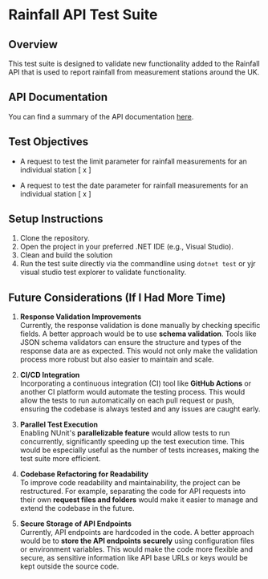 # Rainfall API Test Suite

## Overview

This test suite is designed to validate new functionality added to the Rainfall API that is used to report rainfall from measurement stations around the UK.

## API Documentation

You can find a summary of the API documentation [here](https://environment.data.gov.uk/flood-monitoring/doc/rainfall#api-summary).

## Test Objectives

- A request to test the limit parameter for rainfall measurements for an individual station [ x ]

- A request to test the date parameter for rainfall measurements for an individual station [ x ]

## Setup Instructions

1. Clone the repository.
2. Open the project in your preferred .NET IDE (e.g., Visual Studio).
3. Clean and build the solution
4. Run the test suite directly via the commandline using `dotnet test` or yjr visual studio test explorer to validate functionality.

## Future Considerations (If I Had More Time)

1. **Response Validation Improvements**  
   Currently, the response validation is done manually by checking specific fields. A better approach would be to use **schema validation**. Tools like JSON schema validators can ensure the structure and types of the response data are as expected. This would not only make the validation process more robust but also easier to maintain and scale.

2. **CI/CD Integration**  
   Incorporating a continuous integration (CI) tool like **GitHub Actions** or another CI platform would automate the testing process. This would allow the tests to run automatically on each pull request or push, ensuring the codebase is always tested and any issues are caught early.

3. **Parallel Test Execution**  
   Enabling NUnit's **parallelizable feature** would allow tests to run concurrently, significantly speeding up the test execution time. This would be especially useful as the number of tests increases, making the test suite more efficient.

4. **Codebase Refactoring for Readability**  
   To improve code readability and maintainability, the project can be restructured. For example, separating the code for API requests into their own **request files and folders** would make it easier to manage and extend the codebase in the future.

5. **Secure Storage of API Endpoints**  
   Currently, API endpoints are hardcoded in the code. A better approach would be to **store the API endpoints securely** using configuration files or environment variables. This would make the code more flexible and secure, as sensitive information like API base URLs or keys would be kept outside the source code.
